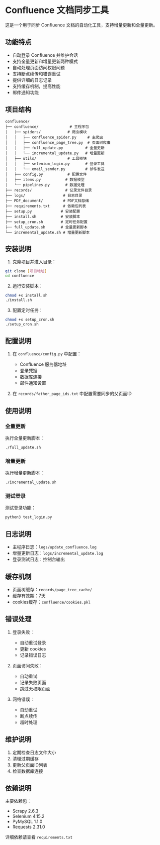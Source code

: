 # Confluence 文档同步工具

这是一个用于同步 Confluence 文档的自动化工具，支持增量更新和全量更新。

## 功能特点

- 自动登录 Confluence 并维护会话
- 支持全量更新和增量更新两种模式
- 自动处理页面访问权限问题
- 支持断点续传和错误重试
- 提供详细的日志记录
- 支持缓存机制，提高性能
- 邮件通知功能

## 项目结构

```
confluence/
├── confluence/              # 主程序包
│   ├── spiders/            # 爬虫模块
│   │   ├── confluence_spider.py     # 主爬虫
│   │   ├── confluence_page_tree.py  # 页面树爬虫
│   │   ├── full_update.py          # 全量更新
│   │   └── incremental_update.py   # 增量更新
│   ├── utils/              # 工具模块
│   │   ├── selenium_login.py       # 登录工具
│   │   └── email_sender.py         # 邮件发送
│   ├── config.py           # 配置文件
│   ├── items.py           # 数据模型
│   └── pipelines.py       # 数据处理
├── records/               # 记录文件目录
├── logs/                 # 日志目录
├── PDF_document/         # PDF文档存储
├── requirements.txt      # 依赖包列表
├── setup.py             # 安装配置
├── install.sh           # 安装脚本
├── setup_cron.sh        # 定时任务配置
├── full_update.sh       # 全量更新脚本
└── incremental_update.sh # 增量更新脚本
```

## 安装说明

1. 克隆项目并进入目录：
```bash
git clone [项目地址]
cd confluence
```

2. 运行安装脚本：
```bash
chmod +x install.sh
./install.sh
```

3. 配置定时任务：
```bash
chmod +x setup_cron.sh
./setup_cron.sh
```

## 配置说明

1. 在 `confluence/config.py` 中配置：
   - Confluence 服务器地址
   - 登录凭据
   - 数据库连接
   - 邮件通知设置

2. 在 `records/father_page_ids.txt` 中配置需要同步的父页面ID

## 使用说明

### 全量更新

执行全量更新脚本：
```bash
./full_update.sh
```

### 增量更新

执行增量更新脚本：
```bash
./incremental_update.sh
```

### 测试登录

测试登录功能：
```bash
python3 test_login.py
```

## 日志说明

- 主程序日志：`logs/update_confluence.log`
- 增量更新日志：`logs/incremental_update.log`
- 登录测试日志：控制台输出

## 缓存机制

- 页面树缓存：`records/page_tree_cache/`
- 缓存有效期：7天
- cookies缓存：`confluence/cookies.pkl`

## 错误处理

1. 登录失败：
   - 自动重试登录
   - 更新 cookies
   - 记录错误日志

2. 页面访问失败：
   - 自动重试
   - 记录失败页面
   - 跳过无权限页面

3. 网络错误：
   - 自动重试
   - 断点续传
   - 超时处理

## 维护说明

1. 定期检查日志文件大小
2. 清理过期缓存
3. 更新父页面ID列表
4. 检查数据库连接

## 依赖说明

主要依赖包：
- Scrapy 2.6.3
- Selenium 4.15.2
- PyMySQL 1.1.0
- Requests 2.31.0

详细依赖请查看 `requirements.txt`

